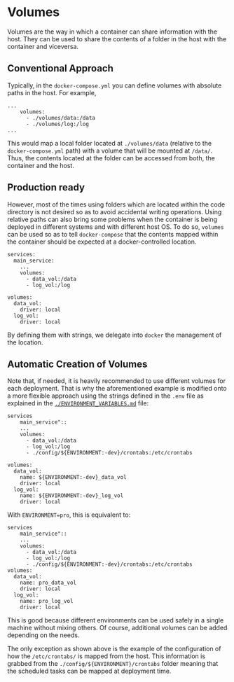 # Volumes

Volumes are the way in which a container can share information with the host.
They can be used to share the contents of a folder in the host with the container and viceversa.

## Conventional Approach

Typically, in the `docker-compose.yml` you can define volumes with absolute paths in the host.
For example,
```
...
    volumes:
      - ./volumes/data:/data
      - ./volumes/log:/log
...
```

This would map a local folder located at `./volumes/data` (relative to the `docker-compose.yml` path) with a volume that will be mounted at `/data/`.
Thus, the contents located at the folder can be accessed from both, the container and the host.

## Production ready

However, most of the times using folders which are located within the code directory is not desired so as to avoid accidental writing operations.
Using relative paths can also bring some problems when the container is being deployed in different systems and with different host OS.
To do so, `volumes` can be used so as to tell `docker-compose` that the contents mapped within the container should be expected at a docker-controlled location.

```
services:
  main_service:
    ...
    volumes:
      - data_vol:/data
      - log_vol:/log

volumes:
  data_vol:
    driver: local
  log_vol:
    driver: local
```

By defining them with strings, we delegate into `docker` the management of the location.

## Automatic Creation of Volumes

Note that, if needed, it is heavily recommended to use different volumes for each deployment.
That is why the aforementioned example is modified onto a more flexible approach using the strings defined in the `.env` file as explained in the [`./ENVIRONMENT_VARIABLES.md`](./ENVIRONMENT_VARIABLES.md) file:

```
services
    main_service"::
    ...
    volumes:
      - data_vol:/data
      - log_vol:/log
      - ./config/${ENVIRONMENT:-dev}/crontabs:/etc/crontabs

volumes:
  data_vol:
    name: ${ENVIRONMENT:-dev}_data_vol
    driver: local
  log_vol:
    name: ${ENVIRONMENT:-dev}_log_vol
    driver: local
```

With `ENVIRONMENT=pro`, this is equivalent to:

```
services
    main_service"::
    ...
    volumes:
      - data_vol:/data
      - log_vol:/log
      - ./config/${ENVIRONMENT:-dev}/crontabs:/etc/crontabs
volumes:
  data_vol:
    name: pro_data_vol
    driver: local
  log_vol:
    name: pro_log_vol
    driver: local
```

This is good because different environments can be used safely in a single machine without mixing others.
Of course, additional volumes can be added depending on the needs.

The only exception as shown above is the example of the configuration of how the `/etc/crontabs/` is mapped from the host.
This information is grabbed from the `./config/${ENVIRONMENT}/crontabs` folder meaning that the scheduled tasks can be mapped at deployment time.
